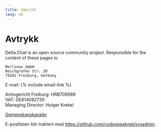 ```yaml
---
title: Imprint
lang: nb
---
```




<!-- GENERATED FILE -- DO NOT EDIT -->



# Avtrykk

Delta.Chat is an open source community project. Responsible for the content of these pages is:

    Merlinux GmbH
    Reichgrafen Str. 20
    79102 Freiburg, Germany

E-mail: {% include email-link %}

Amtsgericht Freiburg: HRB709589  
VAT: DE814082730  
Managing Director: Holger Krekel

[Gemenskapskanaler](contribute)

E-postlisten blir traktert med <https://github.com/codespeaknet/sysadmin>.
